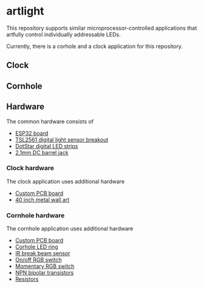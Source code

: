# artlight
This repository supports similar microprocessor-controlled applications
that artfully control individually addressable LEDs.

Currently, there is a corhole and a clock application for this repository.

## Clock

## Cornhole

## Hardware

The common hardware consists of
* [ESP32 board](https://www.adafruit.com/product/3405)
* [TSL2561 digital light sensor breakout](https://www.adafruit.com/product/439)
* [DotStar digital LED strips](https://www.adafruit.com/product/2241)
* [2.1mm DC barrel jack](https://www.adafruit.com/product/373)

### Clock hardware

The clock application uses additional hardware
* [Custom PCB board](https://github.com/rtyle/artlight/blob/master/eagle/projects/artlight/artlight.brd)
* [40 inch metal wall art](https://www.etsy.com/listing/614388701/round-metal-wall-art-perfect)

### Cornhole hardware

The cornhole application uses additional hardware
* [Custom PCB board](https://github.com/rtyle/artlight/blob/master/eagle/projects/artlight/artlight.cornhole.brd)
* [Corhole LED ring](https://www.amazon.com/gp/product/B01N7SRCQJ)
* [IR break beam sensor](https://www.adafruit.com/product/2168)
* [On/off RGB switch](https://www.adafruit.com/product/3424)
* [Momentary RGB switch](https://www.adafruit.com/product/3423)
* [NPN bipolar transistors](https://www.adafruit.com/product/756)
* [Resistors](https://www.adafruit.com/product/2784)
